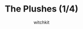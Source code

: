 ---
media: "images/rounds/war/plushes_1.png"
media_type: image
title: The Plushes (1/4)
author: witchkit
desc: The various stuffed animals throughout the war.
---